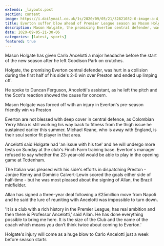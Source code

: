 ```yaml
---
extends: _layouts.post
section: content
image: https://i.dailymail.co.uk/1s/2020/09/05/21/32821032-0-image-a-4_1599336799974.jpg 
title: Everton suffer blow ahead of Premier League season as Mason Holgate leaves Goodison Park on crutches 
description: Mason Holgate, the promising Everton central defender, was hurt in a collision during the first half of his sides 2-0 win over Preston and ended up limping off. 
date: 2020-09-05-21-30-06 
categories: [latest, sports] 
featured: true 
--- 
```

 Mason Holgate has given Carlo Ancelotti a major headache before the start of the new season after he left Goodison Park on crutches.

Holgate, the promising Everton central defender, was hurt in a collision during the first half of his side's 2-0 win over Preston and ended up limping off. 

He spoke to Duncan Ferguson, Ancelotti's assistant, as he left the pitch and the Scot's reaction showed the cause for concern.

Mason Holgate was forced off with an injury in Everton's pre-season friendly win vs Preston

Everton are not blessed with deep cover in central defence, as Colombian Yerry Mina is still working his way back to fitness from the thigh issue he sustained earlier this summer. Michael Keane, who is away with England, is their soul senior fit player in that area.

Ancelotti said Holgate had 'an issue with his toe' and he will undergo more tests on Sunday at the club's Finch Farm training base. Everton's manager refused to say whether the 23-year-old would be able to play in the opening game at Tottenham.

The Italian was pleased with his side's efforts in dispatching Preston - Jonjoe Kenny and Dominic Calvert-Lewin scored the goals either side of half-time - but he was most pleased about the signing of Allan, the Brazil midfielder.

Allan has signed a three-year deal following a £25million move from Napoli and he said the lure of reuniting with Ancelotti was impossible to turn down.

'It is a club with a rich history in the Premier League, has real ambition and then there is Professor Ancelotti,' said Allan. He has done everything possible to bring me here. It is the size of the Club and the name of the coach which means you don't think twice about coming to Everton.'

Holgate's injury will come as a huge blow to Carlo Ancelotti just a week before season starts

